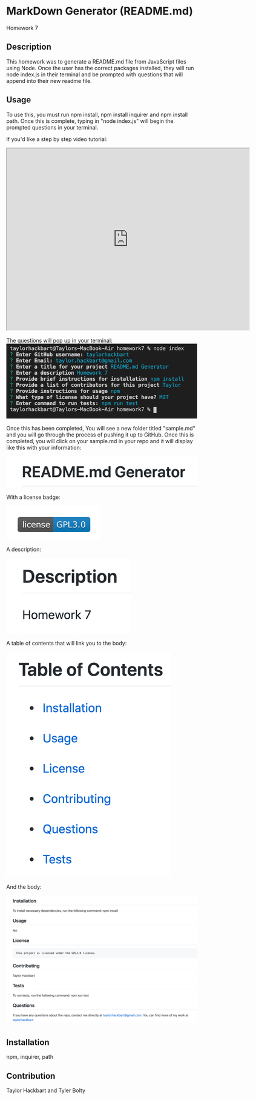 # MarkDown Generator (README.md)
Homework 7
## Description
This homework was to generate a README.md file from JavaScript files using Node. Once the user has the correct packages installed, they will run node index.js in their terminal and be prompted with questions that will append into their new readme file. 

## Usage 
To use this, you must run npm install, npm install inquirer and npm install path. Once this is complete, typing in "node index.js" will begin the prompted questions in your terminal.

If you'd like a step by step video tutorial:
<iframe src="https://drive.google.com/file/d/1BbOsxe54nK7vO9HVTnWh8iVzoh0RAZ9H/preview" width="640" height="480"></iframe>

The questions will pop up in your terminal:
<img src= "https://github.com/taylorhackbart/README-generator/blob/master/images/terminal.png">

Once this has been completed, You will see a new folder titled "sample.md" and you will go through the process of pushing it up to GitHub. 
Once this is completed, you will click on your sample.md in your repo and it will display like this with your information:

<img src= "https://github.com/taylorhackbart/README-generator/blob/master/images/title.png">

With a license badge:

<img src="https://github.com/taylorhackbart/README-generator/blob/master/images/badge.png">

A description:

<img src="https://github.com/taylorhackbart/README-generator/blob/master/images/description.png">

A table of contents that will link you to the body:

<img src="https://github.com/taylorhackbart/README-generator/blob/master/images/table.png">

And the body:

<img src="https://github.com/taylorhackbart/README-generator/blob/master/images/body.png">


## Installation
npm, inquirer, path

## Contribution
Taylor Hackbart and Tyler Bolty